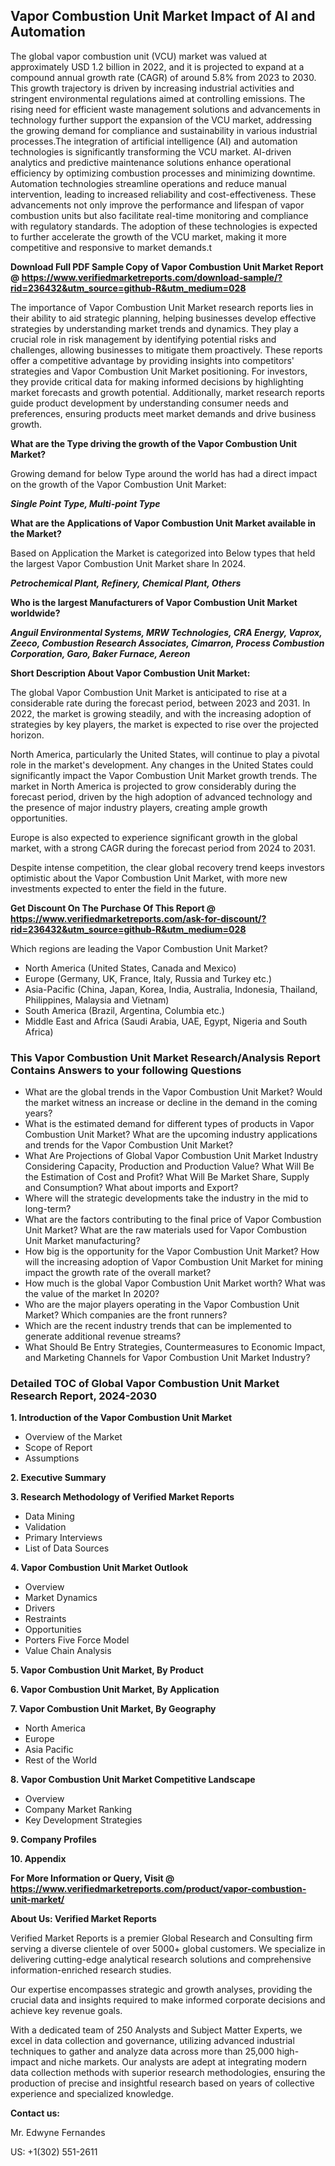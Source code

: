 <h2>Vapor Combustion Unit Market Impact of AI and Automation</h2>The global vapor combustion unit (VCU) market was valued at approximately USD 1.2 billion in 2022, and it is projected to expand at a compound annual growth rate (CAGR) of around 5.8% from 2023 to 2030. This growth trajectory is driven by increasing industrial activities and stringent environmental regulations aimed at controlling emissions. The rising need for efficient waste management solutions and advancements in technology further support the expansion of the VCU market, addressing the growing demand for compliance and sustainability in various industrial processes.The integration of artificial intelligence (AI) and automation technologies is significantly transforming the VCU market. AI-driven analytics and predictive maintenance solutions enhance operational efficiency by optimizing combustion processes and minimizing downtime. Automation technologies streamline operations and reduce manual intervention, leading to increased reliability and cost-effectiveness. These advancements not only improve the performance and lifespan of vapor combustion units but also facilitate real-time monitoring and compliance with regulatory standards. The adoption of these technologies is expected to further accelerate the growth of the VCU market, making it more competitive and responsive to market demands.t</p><p id="" class=""><strong>Download Full PDF Sample Copy of Vapor Combustion Unit Market Report @ <a href="https://www.verifiedmarketreports.com/download-sample/?rid=236432&utm_source=github-R&utm_medium=028" target="_blank">https://www.verifiedmarketreports.com/download-sample/?rid=236432&utm_source=github-R&utm_medium=028</a></strong></p><p>The importance of&nbsp;Vapor Combustion Unit Market research reports lies in their ability to aid strategic planning, helping businesses develop effective strategies by understanding market trends and dynamics. They play a crucial role in risk management by identifying potential risks and challenges, allowing businesses to mitigate them proactively. These reports offer a competitive advantage by providing insights into competitors' strategies and Vapor Combustion Unit Market positioning. For investors, they provide critical data for making informed decisions by highlighting market forecasts and growth potential. Additionally, market research reports guide product development by understanding consumer needs and preferences, ensuring products meet market demands and drive business growth.</p><p><strong>What are the&nbsp;Type driving the growth of the Vapor Combustion Unit Market?</strong></p><p id="" class="">Growing demand for below Type around the world has had a direct impact on the growth of the Vapor Combustion Unit Market:</p><em><strong>Single Point Type, Multi-point Type</strong></em></p><strong>What are the&nbsp;Applications&nbsp;of Vapor Combustion Unit Market available in the Market?</strong></p><p id="" class="">Based on Application the Market is categorized into Below types that held the largest Vapor Combustion Unit Market share In 2024.</p><em><strong>Petrochemical Plant, Refinery, Chemical Plant, Others</strong></em></p><strong>Who is the largest Manufacturers of Vapor Combustion Unit Market worldwide?</strong></p><p><em><strong>Anguil Environmental Systems, MRW Technologies, CRA Energy, Vaprox, Zeeco, Combustion Research Associates, Cimarron, Process Combustion Corporation, Garo, Baker Furnace, Aereon</strong></em></p><p id="" class=""><strong>Short Description About Vapor Combustion Unit Market:</strong></p><p>The global Vapor Combustion Unit Market is anticipated to rise at a considerable rate during the forecast period, between 2023 and 2031. In 2022, the market is growing steadily, and with the increasing adoption of strategies by key players, the market is expected to rise over the projected horizon.</p><p>North America, particularly the United States, will continue to play a pivotal role in the market's development. Any changes in the United States could significantly impact the Vapor Combustion Unit Market growth trends. The market in North America is projected to grow considerably during the forecast period, driven by the high adoption of advanced technology and the presence of major industry players, creating ample growth opportunities.</p><p>Europe is also expected to experience significant growth in the global market, with a strong CAGR during the forecast period from 2024 to 2031.</p><p>Despite intense competition, the clear global recovery trend keeps investors optimistic about the Vapor Combustion Unit Market, with more new investments expected to enter the field in the future.</p><p id="" class=""><strong>Get Discount On The Purchase Of This Report @ <a href="https://www.verifiedmarketreports.com/ask-for-discount/?rid=236432&utm_source=github-R&utm_medium=028" target="_blank">https://www.verifiedmarketreports.com/ask-for-discount/?rid=236432&utm_source=github-R&utm_medium=028</a></strong></p>Which regions are leading the Vapor Combustion Unit Market?</p><ul><li>North America (United States, Canada and Mexico)</li><li>Europe (Germany, UK, France, Italy, Russia and Turkey etc.)</li><li>Asia-Pacific (China, Japan, Korea, India, Australia, Indonesia, Thailand, Philippines, Malaysia and Vietnam)</li><li>South America (Brazil, Argentina, Columbia etc.)</li><li>Middle East and Africa (Saudi Arabia, UAE, Egypt, Nigeria and South Africa)</li></ul><h3 id="" class="">This Vapor Combustion Unit Market Research/Analysis Report Contains Answers to your following Questions</h3><ul><li>What are the global trends in the Vapor Combustion Unit Market? Would the market witness an increase or decline in the demand in the coming years?</li><li>What is the estimated demand for different types of products in Vapor Combustion Unit Market? What are the upcoming industry applications and trends for the Vapor Combustion Unit Market?</li><li>What Are Projections of Global Vapor Combustion Unit Market Industry Considering Capacity, Production and Production Value? What Will Be the Estimation of Cost and Profit? What Will Be Market Share, Supply and Consumption? What about imports and Export?</li><li>Where will the strategic developments take the industry in the mid to long-term?</li><li>What are the factors contributing to the final price of Vapor Combustion Unit Market? What are the raw materials used for Vapor Combustion Unit Market manufacturing?</li><li>How big is the opportunity for the Vapor Combustion Unit Market? How will the increasing adoption of Vapor Combustion Unit Market for mining impact the growth rate of the overall market?</li><li>How much is the global Vapor Combustion Unit Market worth? What was the value of the market In 2020?</li><li>Who are the major players operating in the Vapor Combustion Unit Market? Which companies are the front runners?</li><li>Which are the recent industry trends that can be implemented to generate additional revenue streams?</li><li>What Should Be Entry Strategies, Countermeasures to Economic Impact, and Marketing Channels for Vapor Combustion Unit Market Industry?</li></ul><h3 id="" class="">Detailed TOC of Global Vapor Combustion Unit Market Research Report, 2024-2030</h3><p id="" class=""><strong>1. Introduction of the Vapor Combustion Unit Market</strong></p><ul><li>Overview of the Market</li><li>Scope of Report</li><li>Assumptions</li></ul><p id="" class=""><strong>2. Executive Summary</strong></p><p id="" class=""><strong>3. Research Methodology of Verified Market Reports</strong></p><ul><li>Data Mining</li><li>Validation</li><li>Primary Interviews</li><li>List of Data Sources</li></ul><p id="" class=""><strong>4. Vapor Combustion Unit Market Outlook</strong></p><ul><li>Overview</li><li>Market Dynamics</li><li>Drivers</li><li>Restraints</li><li>Opportunities</li><li>Porters Five Force Model</li><li>Value Chain Analysis</li></ul><p id="" class=""><strong>5. Vapor Combustion Unit Market, By Product</strong></p><p id="" class=""><strong>6. Vapor Combustion Unit Market, By Application</strong></p><p id="" class=""><strong>7. Vapor Combustion Unit Market, By Geography</strong></p><ul><li>North America</li><li>Europe</li><li>Asia Pacific</li><li>Rest of the World</li></ul><p id="" class=""><strong>8. Vapor Combustion Unit Market Competitive Landscape</strong></p><ul><li>Overview</li><li>Company Market Ranking</li><li>Key Development Strategies</li></ul><p id="" class=""><strong>9. Company Profiles</strong></p><p id="" class=""><strong>10. Appendix</strong></p><p id="" class=""><strong>For More Information or Query, Visit @ <a href="https://www.verifiedmarketreports.com/product/vapor-combustion-unit-market/" target="_blank">https://www.verifiedmarketreports.com/product/vapor-combustion-unit-market/</a></strong></p><p id="" class=""><strong>About Us: Verified Market Reports</strong></p><p id="" class="">Verified Market Reports is a premier Global Research and Consulting firm serving a diverse clientele of over 5000+ global customers. We specialize in delivering cutting-edge analytical research solutions and comprehensive information-enriched research studies.</p><p id="" class="">Our expertise encompasses strategic and growth analyses, providing the crucial data and insights required to make informed corporate decisions and achieve key revenue goals.</p><p id="" class="">With a dedicated team of 250 Analysts and Subject Matter Experts, we excel in data collection and governance, utilizing advanced industrial techniques to gather and analyze data across more than 25,000 high-impact and niche markets. Our analysts are adept at integrating modern data collection methods with superior research methodologies, ensuring the production of precise and insightful research based on years of collective experience and specialized knowledge.</p><p id="" class=""><strong>Contact us:</strong></p><p id="" class="">Mr. Edwyne Fernandes</p><p id="" class="">US: +1(302) 551-2611</p>